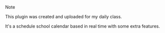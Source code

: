 > [!NOTE]  
> This plugin was created and uploaded for my daily class.
> 
> It's a schedule school calendar based in real time with some extra features.
